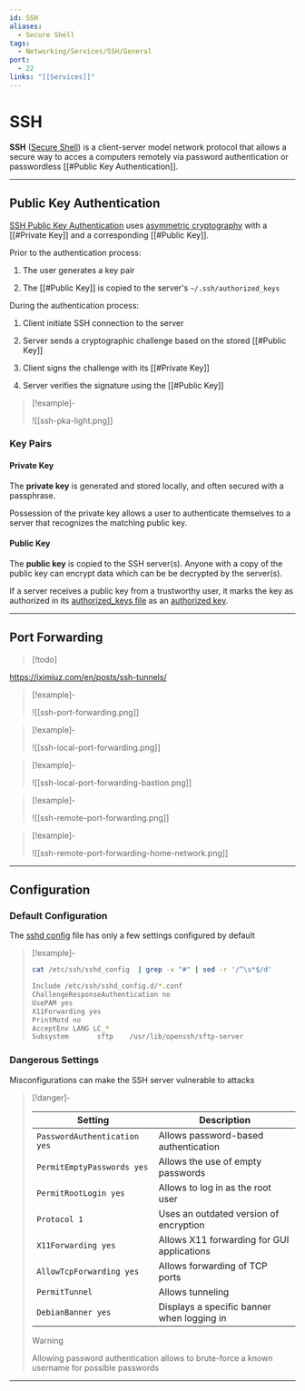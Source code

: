 ```yaml
---
id: SSH
aliases:
  - Secure Shell
tags:
  - Networking/Services/SSH/General
port:
  - 22
links: "[[Services]]"
---
```


<!-- SSH {{{-->
# SSH

**SSH** ([Secure Shell](https://en.wikipedia.org/wiki/Secure_Shell))
is a client-server model network protocol that allows a secure way to acces a
computers remotely via password authentication or passwordless
[[#Public Key Authentication]].

___

<!-- }}} -->

<!-- Public Key Authentication {{{-->
## Public Key Authentication

[SSH Public Key Authentication](https://www.ssh.com/academy/ssh/public-key-authentication)
uses [asymmetric cryptography](https://en.wikipedia.org/wiki/Public-key_cryptography)
with a [[#Private Key]] and a corresponding [[#Public Key]].

Prior to the authentication process:

1. The user generates a key pair

2. The [[#Public Key]] is copied to the server's `~/.ssh/authorized_keys`

During the authentication process:

1. Client initiate SSH connection to the server

2. Server sends a cryptographic challenge based on the stored [[#Public Key]]

3. Client signs the challenge with its [[#Private Key]]

4. Server verifies the signature using the [[#Public Key]]


> [!example]-
>
> ![[ssh-pka-light.png]]

<!-- Key Pairs {{{-->
### Key Pairs

#### Private Key

The **private key** is generated and stored locally,
and often secured with a passphrase.

Possession of the private key allows a user to authenticate themselves
to a server that recognizes the matching public key.

#### Public Key

The **public key** is copied to the SSH server(s).
Anyone with a copy of the public key can encrypt data which can be
be decrypted by the server(s).

If a server receives a public key from a trustworthy user,
it marks the key as authorized in its [authorized_keys file](https://www.ssh.com/academy/ssh/authorized-keys-file)
as an [authorized key](https://www.ssh.com/academy/ssh/authorized-key).

<!-- }}} -->

___

<!-- }}} -->

<!-- Port Forwarding {{{-->
## Port Forwarding

> [!todo]

https://iximiuz.com/en/posts/ssh-tunnels/

> [!example]-
>
> ![[ssh-port-forwarding.png]]

> [!example]-
>
> ![[ssh-local-port-forwarding.png]]

> [!example]-
>
> ![[ssh-local-port-forwarding-bastion.png]]

> [!example]-
>
> ![[ssh-remote-port-forwarding.png]]

> [!example]-
>
> ![[ssh-remote-port-forwarding-home-network.png]]

___

<!-- }}} -->

<!-- Configuration {{{-->
## Configuration

<!-- Default Configuration {{{-->
### Default Configuration

The [sshd config](https://www.ssh.com/academy/ssh/sshd_config) file has only
a few settings configured by default

> [!example]-
>
> ```sh
> cat /etc/ssh/sshd_config  | grep -v "#" | sed -r '/^\s*$/d'
> ```
> ```sh
> Include /etc/ssh/sshd_config.d/*.conf
> ChallengeResponseAuthentication no
> UsePAM yes
> X11Forwarding yes
> PrintMotd no
> AcceptEnv LANG LC_*
> Subsystem       sftp    /usr/lib/openssh/sftp-server
> ```

<!-- }}} -->

<!-- Dangerous Settings {{{-->
### Dangerous Settings

Misconfigurations can make the SSH server vulnerable to attacks

> [!danger]-
>
> | Setting                      | Description                                |
> | ---------------------------- | ------------------------------------------ |
> | `PasswordAuthentication yes` | Allows password-based authentication       |
> | `PermitEmptyPasswords yes`   | Allows the use of empty passwords          |
> | `PermitRootLogin yes`        | Allows to log in as the root user          |
> | `Protocol 1`                 | Uses an outdated version of encryption     |
> | `X11Forwarding yes`          | Allows X11 forwarding for GUI applications |
> | `AllowTcpForwarding yes`     | Allows forwarding of TCP ports             |
> | `PermitTunnel`               | Allows tunneling                           |
> | `DebianBanner yes`           | Displays a specific banner when logging in |
>
> > [!warning]
> >
> > Allowing password authentication allows to brute-force
> > a known username for possible passwords

<!-- }}} -->

___

<!-- }}} -->

